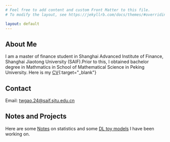 ```yaml
---
# Feel free to add content and custom Front Matter to this file.
# To modify the layout, see https://jekyllrb.com/docs/themes/#overriding-theme-defaults

layout: default
---
```

## About Me
I am a master of finance student in Shanghai Advanced Institute of Finance, Shanghai Jiaotong University (SAIF).Prior to this, I obtained bachelor degree in Mathmatics in School of Mathematical Science in Peking University. Here is my [CV](/misc/Tianwei%20Gao%20CV.pdf){:target="_blank"}

## Contact
Email: twgao.24@saif.sjtu.edu.cn

## Notes and Projects
Here are some <a href="/notes.html" class="btn">Notes</a> on statistics and some [DL toy models](https://github.com/TianweiGao/Deep-Learning-Demos) I have been working on.
